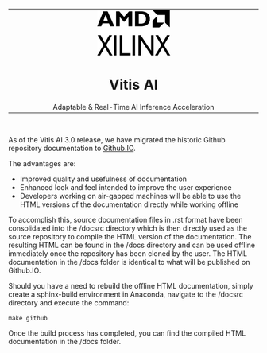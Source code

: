 <table class="sphinxhide">
 <tr>
   <td align="center"><img src="https://raw.githubusercontent.com/Xilinx/Image-Collateral/main/xilinx-logo.png" width="30%"/><h1>Vitis AI</h1><h0>Adaptable & Real-Time AI Inference Acceleration</h0>
   </td>
 </tr>
</table>


<br />

As of the Vitis AI 3.0 release, we have migrated the historic Github repository documentation to [Github.IO](https://xilinx.github.io/Vitis-AI/).

The advantages are:

- Improved quality and usefulness of documentation
- Enhanced look and feel intended to improve the user experience
- Developers working on air-gapped machines will be able to use the HTML versions of the documentation directly while working offline

To accomplish this, source documentation files in .rst format have been consolidated into the /docsrc directory which is then directly used as the source repository to compile the HTML version of the documentation.  The resulting HTML can be found in the /docs directory and can be used offline immediately once the repository has been cloned by the user.  The HTML documentation in the /docs folder is identical to what will be published on Github.IO.

Should you have a need to rebuild the offline HTML documentation, simply create a sphinx-build environment in Anaconda, navigate to the /docsrc directory and execute the command:

```text
make github
```

Once the build process has completed, you can find the compiled HTML documentation in the /docs folder.

<br /> <br />
